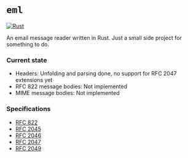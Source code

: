 # `eml`

[![Rust](https://github.com/fourls/eml/actions/workflows/rust.yml/badge.svg)](https://github.com/fourls/eml/actions/workflows/rust.yml)

An email message reader written in Rust. Just a small side project for something to do.

### Current state

* Headers: Unfolding and parsing done, no support for RFC 2047 extensions yet
* RFC 822 message bodies: Not implemented
* MIME message bodies: Not implemented

### Specifications

* [RFC 822](https://datatracker.ietf.org/doc/html/rfc822)
* [RFC 2045](https://datatracker.ietf.org/doc/html/rfc2045)
* [RFC 2046](https://datatracker.ietf.org/doc/html/rfc2046)
* [RFC 2047](https://datatracker.ietf.org/doc/html/rfc2047)
* [RFC 2049](https://datatracker.ietf.org/doc/html/rfc2049)